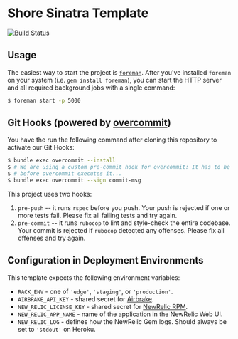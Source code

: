 # Shore Sinatra Template
[![Build Status](https://travis-ci.org/shore-gmbh/sinatra-template.svg?branch=master)](https://travis-ci.org/shore-gmbh/sinatra-template)

## Usage

The easiest way to start the project is [`foreman`][1]. After you've installed
`foreman` on your system (i.e. `gem install foreman`), you can start the HTTP
server and all required background jobs with a single command:

```sh
$ foreman start -p 5000
```

## Git Hooks (powered by [overcommit][2])

You have the run the following command after cloning this repository to activate
our Git Hooks:

```sh
$ bundle exec overcommit --install
$ # We are using a custom pre-commit hook for overcommit: It has to be "signed"
$ # before overcommit executes it...
$ bundle exec overcommit --sign commit-msg
```

This project uses two hooks:

1. `pre-push` -- it runs `rspec` before you push. Your push is rejected if one
   or more tests fail. Please fix all failing tests and try again.
2. `pre-commit` -- it runs `rubocop` to lint and style-check the entire
   codebase. Your commit is rejected if `rubocop` detected any offenses. Please
   fix all offenses and try again.

## Configuration in Deployment Environments

This template expects the following environment variables:

 * `RACK_ENV` - one of `'edge'`, `'staging'`, or `'production'`.
 * `AIRBRAKE_API_KEY` - shared secret for [Airbrake][3].
 * `NEW_RELIC_LICENSE_KEY` - shared secret for [NewRelic RPM][4].
 * `NEW_RELIC_APP_NAME` - name of the application in the NewRelic Web UI.
 * `NEW_RELIC_LOG` - defines how the NewRelic Gem logs. Should always be set to
   `'stdout'` on Heroku.

[1]: https://github.com/ddollar/foreman
[2]: https://github.com/brigade/overcommit
[3]: https://airbrake.io
[4]: https://rpm.newrelic.com
